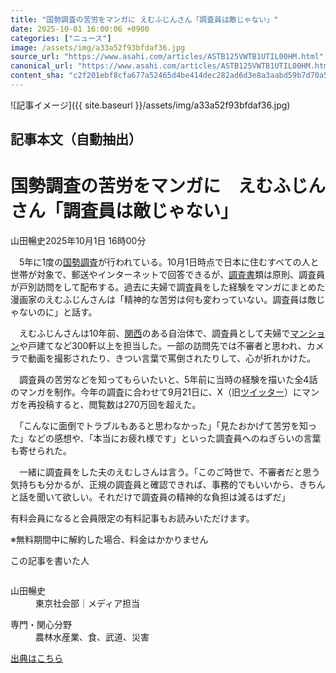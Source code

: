 ```yaml
---
title: "国勢調査の苦労をマンガに えむふじんさん「調査員は敵じゃない」"
date: 2025-10-01 16:00:06 +0900
categories: ["ニュース"]
image: /assets/img/a33a52f93bfdaf36.jpg
source_url: "https://www.asahi.com/articles/ASTB125VWTB1UTIL00HM.html"
canonical_url: "https://www.asahi.com/articles/ASTB125VWTB1UTIL00HM.html"
content_sha: "c2f201ebf8cfa677a52465d4be414dec282ad6d3e8a3aabd59b7d70a51d2fcae"
---
```


![記事イメージ]({{ site.baseurl }}/assets/img/a33a52f93bfdaf36.jpg)

## 記事本文（自動抽出）
<div><main role="main" id="main"><p></p><div class="y_Qv3"><h1>国勢調査の苦労をマンガに　えむふじんさん「調査員は敵じゃない」</h1><p class="mhPng"><span class="H8KYB">山田暢史</span><span class="UDj4P"><time datetime="2025-10-01T07:00:06.000Z">2025年10月1日 16時00分</time></span></p></div><p id="gsm_above_SnsUtilityArea"></p><p x-component-name="CommentHeadline" x-component-data='{"commentCount":0,"commentators":[],"mode":"pc"}'></p><div class="nfyQp"><p>　5年に1度の<a href="//www.asahi.com/topics/word/%E5%9B%BD%E5%8B%A2%E8%AA%BF%E6%9F%BB.html" title="国勢調査 のトピックスを開く" class="eWgMZ">国勢調査</a>が行われている。10月1日時点で日本に住むすべての人と世帯が対象で、郵送やインターネットで回答できるが、<a href="//www.asahi.com/topics/word/%E8%AA%BF%E6%9F%BB%E6%9B%B8.html" title="調査書 のトピックスを開く" class="eWgMZ">調査書</a>類は原則、調査員が戸別訪問をして配布する。過去に夫婦で調査員をした経験をマンガにまとめた漫画家のえむふじんさんは「精神的な苦労は何も変わっていない。調査員は敵じゃないのに」と話す。</p><p>　えむふじんさんは10年前、<a href="//www.asahi.com/topics/word/kansaispecial.html" title="関西 のトピックスを開く" class="eWgMZ">関西</a>のある自治体で、調査員として夫婦で<a href="https://www.asahi.com//special/matome/mansion01/" title="マンション のトピックスを開く" class="eWgMZ">マンション</a>や戸建てなど300軒以上を担当した。一部の訪問先では不審者と思われ、カメラで動画を撮影されたり、きつい言葉で罵倒されたりして、心が折れかけた。</p><p>　調査員の苦労などを知ってもらいたいと、5年前に当時の経験を描いた全4話のマンガを制作。今年の調査に合わせて9月21日に、X（旧<a href="//www.asahi.com/topics/word/%E3%83%84%E3%82%A4%E3%83%83%E3%82%BF%E3%83%BC.html" title="ツイッター のトピックスを開く" class="eWgMZ">ツイッター</a>）にマンガを再投稿すると、閲覧数は270万回を超えた。</p><p>　「こんなに面倒でトラブルもあると思わなかった」「見たおかげて苦労を知った」などの感想や、「本当にお疲れ様です」といった調査員へのねぎらいの言葉も寄せられた。</p><p>　一緒に調査員をした夫のえむしさんは言う。「このご時世で、不審者だと思う気持ちも分かるが、正規の調査員と確認できれば、事務的でもいいから、きちんと話を聞いて欲しい。それだけで調査員の精神的な負担は減るはずだ」</p><p id="_gtm_LastLine"></p></div><p></p><div class="NbZMW"><div class="PxAm1"><p>有料会員になると会員限定の<span>有料記事もお読みいただけます。</span></p></div><p class="eQShK">※無料期間中に解約した場合、料金はかかりません</p></div><div x-component-name="WriterProfile" x-component-data='{"writerProfile":{"writerProfileList":[{"name":"山田暢史","code":"c55179f360678432fc8f8451758c4ce5bb78ff8512c4238b5e5c0ba47fb189f9","department":"東京社会部","role":"メディア担当","specialtyAndInterest":"農林水産業、食、武道、災害","isFollowed":false,"introduction":"埼玉県出身で2014年に入社。和歌山をふり出しに、神戸、東京社会部、さいたまで勤務して2度目の東京社会部勤務になりました。趣味は船釣りです。最近は稽古できていませんが、小学生から剣道をしています。","iconImageUrl":"https://profile-image.kraken.asahi.com/c55179f360678432fc8f8451758c4ce5bb78ff8512c4238b5e5c0ba47fb189f9","canSendFanLetter":false}],"isWriterFollowAvailableMember":false},"isFreeArea":true}'><div id="writerProfile" class="yT62y"><p class="FPrYd">この記事を書いた人</p><div class="jdPPS"><div class="zRkIz"><a href="/reporter-bio/c55179f360678432fc8f8451758c4ce5bb78ff8512c4238b5e5c0ba47fb189f9?iref=article_reporter_profile" class="CES5K"></a><div class="iKuvI"><figure class="BKNFc"><img src="https://profile-image.kraken.asahi.com/c55179f360678432fc8f8451758c4ce5bb78ff8512c4238b5e5c0ba47fb189f9" alt></figure><dl class="WptL0"><dt>山田暢史</dt><dd>東京社会部｜メディア担当</dd></dl></div><dl class="PXedm"><dt>専門・関心分野</dt><dd>農林水産業、食、武道、災害</dd></dl></div></div></div></div><p x-component-name="ArticleCommentList" x-component-data='{"commentCount":0,"commentList":[],"shareUrlBase":"https://www.asahi.com/articles/ASTB125VWTB1UTIL00HM.html","articleId":"ASTB125VWTB1UTIL00HM","commentIdParam":"","equalCommentIdIndex":-1,"isAuthorized":true,"isFreePlan":false,"isPaidMember":false,"isPresent":false,"isHazard":false,"freeUrlBase":"//www.asahi.com","digitalUrlBase":"//digital.asahi.com"}'></p></main></div>

[出典はこちら](https://www.asahi.com/articles/ASTB125VWTB1UTIL00HM.html)
